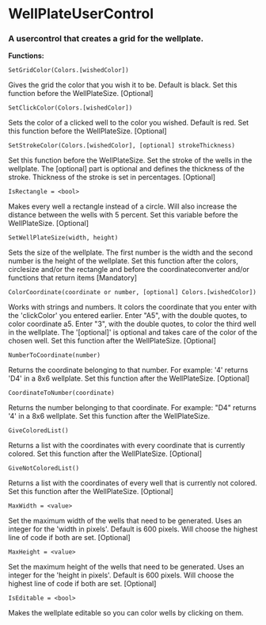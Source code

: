 # WellPlateUserControl

<h3>A usercontrol that creates a grid for the wellplate.</h3>

<b>Functions:</b>
```
SetGridColor(Colors.[wishedColor]) 
```
Gives the grid the color that you wish it to be. Default is black.
Set this function before the WellPlateSize.
[Optional]
```
SetClickColor(Colors.[wishedColor])
```
Sets the color of a clicked well to the color you wished. Default is red. 
Set this function before the WellPlateSize.
[Optional]
```
SetStrokeColor(Colors.[wishedColor], [optional] strokeThickness)
```
Set this function before the WellPlateSize.
Set the stroke of the wells in the wellplate.
The [optional] part is optional and defines the thickness of the stroke.
Thickness of the stroke is set in percentages.
[Optional]
```
IsRectangle = <bool>
```
Makes every well a rectangle instead of a circle. Will also increase the distance between the wells with 5 percent.
Set this variable before the WellPlateSize.
[Optional]
```
SetWellPlateSize(width, height)
```
Sets the size of the wellplate. The first number is the width and the second number is the height of the wellplate. 
Set this function after the colors, circlesize and/or the rectangle and before the coordinateconverter and/or functions that return items
[Mandatory]
```
ColorCoordinate(coordinate or number, [optional] Colors.[wishedColor])
```
Works with strings and numbers. It colors the coordinate that you enter with the 'clickColor' you entered earlier. 
Enter "A5", with the double quotes, to color coordinate a5. Enter "3", with the double quotes, to color the third well in the wellplate.
The '[optional]' is optional and takes care of the color of the chosen well.
Set this function after the WellPlateSize.
[Optional]
```
NumberToCoordinate(number)
```
Returns the coordinate belonging to that number. For example: '4' returns 'D4' in a 8x6 wellplate.
Set this function after the WellPlateSize.
[Optional]
```
CoordinateToNumber(coordinate)
```
Returns the number belonging to that coordinate. 
For example: "D4" returns '4' in a 8x6 wellplate.
Set this function after the WellPlateSize.
```
GiveColoredList()
```
Returns a list with the coordinates with every coordinate that is currently colored.
Set this function after the WellPlateSize.
[Optional]
```
GiveNotColoredList()
```
Returns a list with the coordinates of every well that is currently not colored.
Set this function after the WellPlateSize.
[Optional]
```
MaxWidth = <value>
```
Set the maximum width of the wells that need to be generated. 
Uses an integer for the 'width in pixels'.
Default is 600 pixels.
Will choose the highest line of code if both are set.
[Optional]
```
MaxHeight = <value>
```
Set the maximum height of the wells that need to be generated. 
Uses an integer for the 'height in pixels'.
Default is 600 pixels.
Will choose the highest line of code if both are set.
[Optional]
```
IsEditable = <bool>
```
Makes the wellplate editable so you can color wells by clicking on them.


